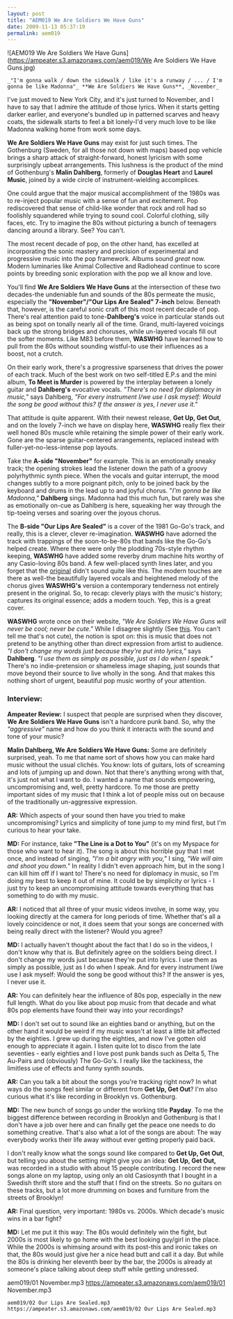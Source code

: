```yaml
---
layout: post
title: "AEM019 We Are Soldiers We Have Guns"
date: 2009-11-13 05:37:19
permalink: aem019
---
```

![AEM019 We Are Soldiers We Have Guns](https://ampeater.s3.amazonaws.com/aem019/We Are Soldiers We Have Guns.jpg)

    _"I'm gonna walk / down the sidewalk / like it's a runway / ... / I'm gonna be like Madonna"_ **We Are Soldiers We Have Guns**, _November_

I've just moved to New York City, and it's just turned to November, and I have to say that I admire the attitude of those lyrics. When it starts getting darker earlier, and everyone's bundled up in patterned scarves and heavy coats, the sidewalk starts to feel a bit lonely-I'd very much love to be like Madonna walking home from work some days.

**We Are Soldiers We Have Guns** may exist for just such times. The Gothenburg (Sweden, for all those not down with maps) based pop vehicle brings a sharp attack of straight-forward, honest lyricism with some surprisingly upbeat arrangements. This lushness is the product of the mind of Gothenburg's **Malin Dahlberg**, formerly of **Douglas Heart** and **Laurel Music**, joined by a wide circle of instrument-wielding accomplices.

One could argue that the major musical accomplishment of the 1980s was to re-inject popular music with a sense of fun and excitement. Pop rediscovered that sense of child-like wonder that rock and roll had so foolishly squandered while trying to sound cool. Colorful clothing, silly faces, etc. Try to imagine the 80s without picturing a bunch of teenagers dancing around a library. See? You can't.

The most recent decade of pop, on the other hand, has excelled at incorporating the sonic mastery and precision of experimental and progressive music into the pop framework. Albums sound _great_ now. Modern luminaries like Animal Collective and Radiohead continue to score points by breeding sonic exploration with the pop we all know and love.

You'll find **We Are Soldiers We Have Guns** at the intersection of these two decades-the undeniable fun and sounds of the 80s permeate the music, especially the **"November"/"Our Lips Are Sealed" 7-inch** below. Beneath that, however, is the careful sonic craft of this most recent decade of pop. There's real attention paid to tone-**Dahlberg's** voice in particular stands out as being spot on tonally nearly all of the time. Grand, multi-layered voicings back up the strong bridges and choruses, while un-layered vocals fill out the softer moments. Like M83 before them, **WASWHG** have learned how to pull from the 80s without sounding wistful-to use their influences as a boost, not a crutch.

On their early work, there's a progressive sparseness that drives the power of each track. Much of the best work on two self-titled E.P.s and the mini album, **To Meet is Murder** is powered by the interplay between a lonely guitar and **Dahlberg's** evocative vocals. _"There's no need for diplomacy in music,"_ says Dahlberg, _"For every instrument I/we use I ask myself: Would the song be good without this? If the answer is yes, I never use it."_

That attitude is quite apparent. With their newest release, **Get Up, Get Out**, and on the lovely 7-inch we have on display here, **WASWHG** really flex their well honed 80s muscle while retaining the simple power of their early work. Gone are the sparse guitar-centered arrangements, replaced instead with fuller-yet-no-less-intense pop layouts.

Take the **A-side "November"** for example. This is an emotionally sneaky track; the opening strokes lead the listener down the path of a groovy polyrhythmic synth piece. When the vocals and guitar interrupt, the mood changes subtly to a more poignant pitch, only to be joined back by the keyboard and drums in the lead up to and joyful chorus. "_I'm gonna be like Madonna,"_ **Dahlberg** sings. Madonna had this much fun, but rarely was she as emotionally on-cue as Dahlberg is here, squeaking her way through the tip-toeing verses and soaring over the joyous chorus.

The **B-side "Our Lips Are Sealed"** is a cover of the 1981 Go-Go's track, and really, this is a clever, clever re-imagination. **WASWHG** have adorned the track with trappings of the soon-to-be-80s that bands like the Go-Go's helped create. Where there were only the plodding 70s-style rhythm keeping, **WASWHG** have added some reverby drum machine hits worthy of any Casio-loving 80s band. A few well-placed synth lines later, and you forget that the [original](http://www.youtube.com/watch?v=r3kQlzOi27M) didn't sound quite like this. The modern touches are there as well-the beautifully layered vocals and heightened melody of the chorus gives **WASWHG's** version a contemporary tenderness not entirely present in the original. So, to recap: cleverly plays with the music's history; captures its original essence; adds a modern touch. Yep, this is a great cover.

**WASWHG** wrote once on their website, _"We Are Soldiers We Have Guns will never be cool; never be cute."_ While I disagree slightly (See [this](http://www.youtube.com/watch?v=xICpAzE35ks). You can't tell me that's not cute), the notion is spot on: this is music that does not pretend to be anything other than direct expression from artist to audience. _"I don't change my words just because they're put into lyrics,"_ says **Dahlberg**. _"I use them as simply as possible, just as I do when I speak."_ There's no indie-pretension or shameless image shaping, just sounds that move beyond their source to live wholly in the song. And that makes this nothing short of urgent, beautiful pop music worthy of your attention.

### Interview:

**Ampeater Review:** I suspect that people are surprised when they discover, **We Are Soldiers We Have Guns** isn't a hardcore punk band. So, why the _"aggressive"_ name and how do you think it interacts with the sound and tone of your music?

**Malin Dahlberg, We Are Soldiers We Have Guns:** Some are definitely surprised, yeah. To me that name sort of shows how you can make hard music without the usual clichés. You know: lots of guitars, lots of screaming and lots of jumping up and down. Not that there's anything wrong with that, it's just not what I want to do. I wanted a name that sounds empowering, uncompromising and, well, pretty hardcore. To me those are pretty important sides of my music that I think a lot of people miss out on because of the traditionally un-aggressive expression.

**AR:** Which aspects of your sound then have you tried to make uncompromising? Lyrics and simplicity of tone jump to my mind first, but I'm curious to hear your take.

**MD:** For instance, take **"The Line is a Dot to You"** (it's on my Myspace for those who want to hear it). The song is about this horrible guy that I met once, and instead of singing, _"I'm a bit angry with you,"_ I sing, _"We will aim and shoot you down."_ In reality I didn't even approach him, but in the song I can kill him off if I want to! There's no need for diplomacy in music, so I'm doing my best to keep it out of mine. It could be by simplicity or lyrics - I just try to keep an uncompromising attitude towards everything that has something to do with my music.

**AR:** I noticed that all three of your music videos involve, in some way, you looking directly at the camera for long periods of time. Whether that's all a lovely coincidence or not, it does seem that your songs are concerned with being really direct with the listener? Would you agree?

**MD:** I actually haven't thought about the fact that I do so in the videos, I don't know why that is. But definitely agree on the soldiers being direct. I don't change my words just because they're put into lyrics. I use them as simply as possible, just as I do when I speak. And for every instrument I/we use I ask myself: Would the song be good without this? If the answer is yes, I never use it.

**AR:** You can definitely hear the influence of 80s pop, especially in the new full length. What do you like about pop music from that decade and what 80s pop elements have found their way into your recordings?

**MD:** I don't set out to sound like an eighties band or anything, but on the other hand it would be weird if my music wasn't at least a little bit affected by the eighties. I grew up during the eighties, and now I've gotten old enough to appreciate it again. I listen quite lot to disco from the late seventies - early eighties and I love post punk bands such as Delta 5, The Au-Pairs and (obviously) The Go-Go's. I really like the tackiness, the limitless use of effects and funny synth sounds.

**AR:** Can you talk a bit about the songs you're tracking right now? In what ways do the songs feel similar or different from **Get Up, Get Out**? I'm also curious what it's like recording in Brooklyn vs. Gothenburg.

**MD:** The new bunch of songs go under the working title **Payday**. To me the biggest difference between recording in Brooklyn and Gothenburg is that I don't have a job over here and can finally get the peace one needs to do something creative. That's also what a lot of the songs are about: The way everybody works their life away without ever getting properly paid back.

I don't really know what the songs sound like compared to **Get Up, Get Out**, but telling you about the setting might give you an idea: **Get Up, Get Out,** was recorded in a studio with about 15 people contributing. I record the new songs alone on my laptop, using only an old Casiosynth that I bought in a Swedish thrift store and the stuff that I find on the streets. So no guitars on these tracks, but a lot more drumming on boxes and furniture from the streets of Brooklyn!

**AR:** Final question, very important: 1980s vs. 2000s. Which decade's music wins in a bar fight?

**MD:** Let me put it this way: The 80s would definitely win the fight, but 2000s is most likely to go home with the best looking guy/girl in the place. While the 2000s is whimsing around with its post-this and ironic takes on that, the 80s would just give her a nice head butt and call it a day. But while the 80s is drinking her eleventh beer by the bar, the 2000s is already at someone's place talking about deep stuff while getting undressed.
  
  aem019/01 November.mp3
    https://ampeater.s3.amazonaws.com/aem019/01 November.mp3
    
    aem019/02 Our Lips Are Sealed.mp3
    https://ampeater.s3.amazonaws.com/aem019/02 Our Lips Are Sealed.mp3
    
    